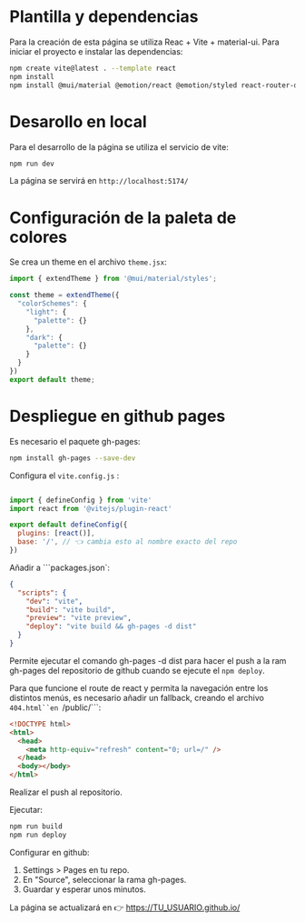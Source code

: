 # Plantilla y dependencias

Para la creación de esta página se utiliza Reac + Vite + material-ui. Para iniciar el proyecto e instalar las dependencias:

```bash
npm create vite@latest . --template react
npm install
npm install @mui/material @emotion/react @emotion/styled react-router-dom @mui/material-icons mathjs echarts-for-react

```

# Desarollo en local
Para el desarrollo de la página se utiliza el servicio de vite:

```bash
npm run dev
```

La página se servirá en ```http://localhost:5174/```

# Configuración de la paleta de colores

Se crea un theme en el archivo ```theme.jsx```:
```jsx
import { extendTheme } from '@mui/material/styles';

const theme = extendTheme({
  "colorSchemes": {
    "light": {
      "palette": {}
    },
    "dark": {
      "palette": {}
    }
  }
})
export default theme;
```

# Despliegue en github pages

Es necesario el paquete gh-pages:

```bash
npm install gh-pages --save-dev
```

Configura el ```vite.config.js``` :
```jsx

import { defineConfig } from 'vite'
import react from '@vitejs/plugin-react'

export default defineConfig({
  plugins: [react()],
  base: '/', // 👈 cambia esto al nombre exacto del repo
})
```

Añadir a ```packages.json`:

```json
{
  "scripts": {
    "dev": "vite",
    "build": "vite build",
    "preview": "vite preview",
    "deploy": "vite build && gh-pages -d dist"
  }
}
```

Permite ejecutar el comando gh-pages -d dist para hacer el push a la ram gh-pages del repositorio de github cuando se ejecute el ```npm deploy```.


Para que funcione el route de react y permita la navegación entre los distintos menús, es necesario añadir un fallback, creando el archivo ```404.html``en ```/public/```:

```html
<!DOCTYPE html>
<html>
  <head>
    <meta http-equiv="refresh" content="0; url=/" />
  </head>
  <body></body>
</html>
```

Realizar el push al repositorio.

Ejecutar:

```bash
npm run build
npm run deploy
```

Configurar en github:
1. Settings > Pages en tu repo.
2. En "Source", seleccionar la rama gh-pages.
3. Guardar y esperar unos minutos.

La página se actualizará en
👉 https://TU_USUARIO.github.io/